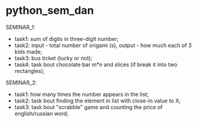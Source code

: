 # python_sem_dan

SEMINAR_1:
* task1: sum of digits in three-digit number; 
* task2: input - total number of origami (s), output - how much each of 3 kids made;
* task3: bus ticket (lucky or not);
* task4: task bout chocolate bar m*n and slices (if break it into two rectangles);

SEMINAR_2:
* task1: how many times the number appears in the list; 
* task2: task bout finding the element in list with close-in value to X;
* task3: task bout "scrabble" game and counting the price of english/russian word;
